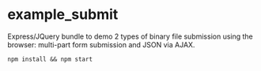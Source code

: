 example_submit
==============

Express/JQuery bundle to demo 2 types of binary file submission using the browser: multi-part form submission and JSON via AJAX.

```npm install && npm start```
